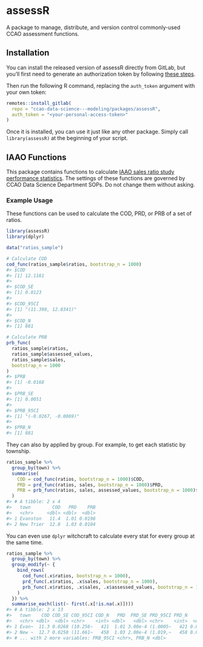 
<!-- README.md is generated from README.Rmd. Please edit that file -->

# assessR

A package to manage, distribute, and version control commonly-used CCAO
assessment functions.

## Installation

You can install the released version of assessR directly from GitLab,
but you’ll first need to generate an authorization token by following
[these
steps](https://docs.gitlab.com/ee/user/profile/personal_access_tokens.html#creating-a-personal-access-token).

Then run the following R command, replacing the `auth_token` argument
with your own token:

``` r
remotes::install_gitlab(
  repo = "ccao-data-science---modeling/packages/assessR",
  auth_token = "<your-personal-access-token>"
)
```

Once it is installed, you can use it just like any other package. Simply
call `library(assessR)` at the beginning of your script.

## IAAO Functions

This package contains functions to calculate [IAAO sales ratio study
performance
statistics](https://www.iaao.org/media/standards/Standard_on_Ratio_Studies.pdf).
The settings of these functions are governed by CCAO Data Science
Department SOPs. Do not change them without asking.

### Example Usage

These functions can be used to calculate the COD, PRD, or PRB of a set
of ratios.

``` r
library(assessR)
library(dplyr)

data("ratios_sample")

# Calculate COD
cod_func(ratios_sample$ratios, bootstrap_n = 1000)
#> $COD
#> [1] 12.1161
#> 
#> $COD_SE
#> [1] 0.0123
#> 
#> $COD_95CI
#> [1] "(11.398, 12.8341)"
#> 
#> $COD_N
#> [1] 881

# Calculate PRB
prb_func(
  ratios_sample$ratios,
  ratios_sample$assessed_values,
  ratios_sample$sales,
  bootstrap_n = 1000
)
#> $PRB
#> [1] -0.0168
#> 
#> $PRB_SE
#> [1] 0.0051
#> 
#> $PRB_95CI
#> [1] "(-0.0267, -0.0069)"
#> 
#> $PRB_N
#> [1] 881
```

They can also by applied by group. For example, to get each statistic by
township.

``` r
ratios_sample %>%
  group_by(town) %>%
  summarise(
    COD = cod_func(ratios, bootstrap_n = 1000)$COD,
    PRD = prd_func(ratios, sales, bootstrap_n = 1000)$PRD,
    PRB = prb_func(ratios, sales, assessed_values, bootstrap_n = 1000)$PRB
  )
#> # A tibble: 2 x 4
#>   town        COD   PRD    PRB
#>   <chr>     <dbl> <dbl>  <dbl>
#> 1 Evanston   11.4  1.01 0.0198
#> 2 New Trier  12.8  1.03 0.0104
```

You can even use `dplyr` witchcraft to calculate every stat for every
group at the same time.

``` r
ratios_sample %>%
  group_by(town) %>%
  group_modify(~ {
    bind_rows(
      cod_func(.x$ratios, bootstrap_n = 1000),
      prd_func(.x$ratios, .x$sales, bootstrap_n = 1000),
      prb_func(.x$ratios, .x$sales, .x$assessed_values, bootstrap_n = 1000)
    )
  }) %>%
  summarise_each(list(~ first(.x[!is.na(.x)]))) 
#> # A tibble: 2 x 13
#>   town    COD COD_SE COD_95CI COD_N   PRD  PRD_SE PRD_95CI PRD_N    PRB PRB_SE
#>   <chr> <dbl>  <dbl> <chr>    <int> <dbl>   <dbl> <chr>    <int>  <dbl>  <dbl>
#> 1 Evan~  11.3 0.0268 (10.256~   421  1.01 3.00e-4 (1.0005~   421 0.0199 0.0078
#> 2 New ~  12.7 0.0258 (11.661~   458  1.03 2.00e-4 (1.019,~   458 0.0106 0.0088
#> # ... with 2 more variables: PRB_95CI <chr>, PRB_N <dbl>
```

